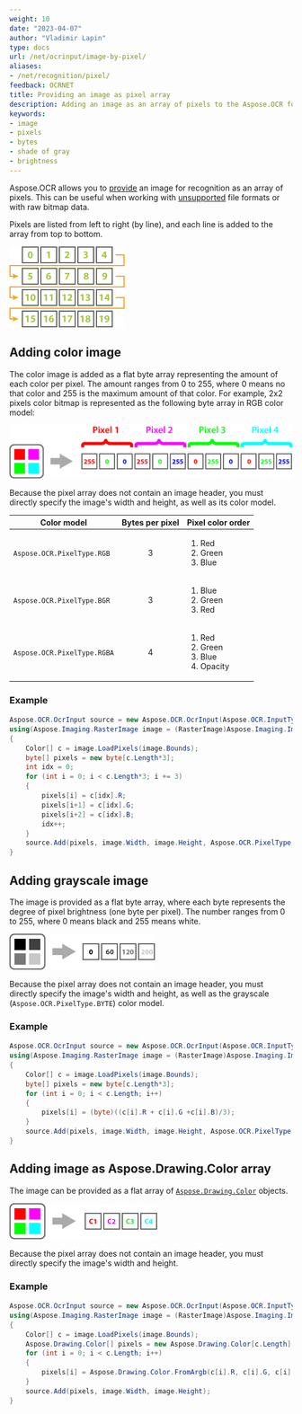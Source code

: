 ```yaml
---
weight: 10
date: "2023-04-07"
author: "Vladimir Lapin"
type: docs
url: /net/ocrinput/image-by-pixel/
aliases:
- /net/recognition/pixel/
feedback: OCRNET
title: Providing an image as pixel array
description: Adding an image as an array of pixels to the Aspose.OCR for .NET recognition package.
keywords:
- image
- pixels
- bytes
- shade of gray
- brightness
---
```


Aspose.OCR allows you to [provide](/ocr/net/ocrinput/#adding-source-content) an image for recognition as an array of pixels. This can be useful when working with [unsupported](/ocr/net/supported-file-formats/) file formats or with raw bitmap data.

Pixels are listed from left to right (by line), and each line is added to the array from top to bottom.

![Color ordering](pixel-order.png)

## Adding color image

The color image is added as a flat byte array representing the amount of each color per pixel. The amount ranges from 0 to 255, where 0 means no that color and 255 is the maximum amount of that color. For example, 2x2 pixels color bitmap is represented as the following byte array in RGB color model:

![RGB color array](pixel-order-rgb.png)

Because the pixel array does not contain an image header, you must directly specify the image's width and height, as well as its color model.

Color model | Bytes per pixel | Pixel color order
----------- | :-------------: | ------------------
`Aspose.OCR.PixelType.RGB` | 3 | <ol><li>Red</li><li>Green</li><li>Blue</li></ol>
`Aspose.OCR.PixelType.BGR` | 3 | <ol><li>Blue</li><li>Green</li><li>Red</li></ol>
`Aspose.OCR.PixelType.RGBA` | 4 | <ol><li>Red</li><li>Green</li><li>Blue</li><li>Opacity</li></ol>

### Example

```csharp
Aspose.OCR.OcrInput source = new Aspose.OCR.OcrInput(Aspose.OCR.InputType.SingleImage);
using(Aspose.Imaging.RasterImage image = (RasterImage)Aspose.Imaging.Image.Load("source.png"))
{
	Color[] c = image.LoadPixels(image.Bounds);
	byte[] pixels = new byte[c.Length*3];
	int idx = 0;
	for (int i = 0; i < c.Length*3; i += 3)
	{
		pixels[i] = c[idx].R;
		pixels[i+1] = c[idx].G;
		pixels[i+2] = c[idx].B;
		idx++;
	}
	source.Add(pixels, image.Width, image.Height, Aspose.OCR.PixelType.RGB);
}
```

## Adding grayscale image

The image is provided as a flat byte array, where each byte represents the degree of pixel brightness (one byte per pixel). The number ranges from 0 to 255, where 0 means black and 255 means white.

![Grayscale color array](pixel-order-grayscale.png)

Because the pixel array does not contain an image header, you must directly specify the image's width and height, as well as the grayscale (`Aspose.OCR.PixelType.BYTE`) color model.

### Example

```csharp
Aspose.OCR.OcrInput source = new Aspose.OCR.OcrInput(Aspose.OCR.InputType.SingleImage);
using(Aspose.Imaging.RasterImage image = (RasterImage)Aspose.Imaging.Image.Load("source.png"))
{
	Color[] c = image.LoadPixels(image.Bounds);
	byte[] pixels = new byte[c.Length*3];
	for (int i = 0; i < c.Length; i++)
	{
		pixels[i] = (byte)((c[i].R + c[i].G +c[i].B)/3);
	}
	source.Add(pixels, image.Width, image.Height, Aspose.OCR.PixelType.BYTE);
}
```

## Adding image as Aspose.Drawing.Color array

The image can be provided as a flat array of [`Aspose.Drawing.Color`](https://reference.aspose.com/drawing/net/system.drawing/color/) objects.

![Aspose.Drawing.Color array](pixel-order-color.png)

Because the pixel array does not contain an image header, you must directly specify the image's width and height.

### Example

```csharp
Aspose.OCR.OcrInput source = new Aspose.OCR.OcrInput(Aspose.OCR.InputType.SingleImage);
using(Aspose.Imaging.RasterImage image = (RasterImage)Aspose.Imaging.Image.Load("source.png"))
{
	Color[] c = image.LoadPixels(image.Bounds);
	Aspose.Drawing.Color[] pixels = new Aspose.Drawing.Color[c.Length];
	for (int i = 0; i < c.Length; i++)
	{
		pixels[i] = Aspose.Drawing.Color.FromArgb(c[i].R, c[i].G, c[i].B);
	}
	source.Add(pixels, image.Width, image.Height);
}
```
